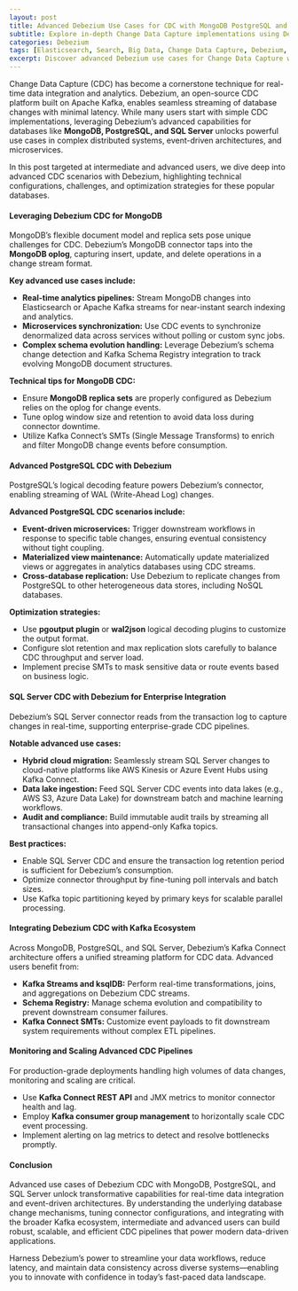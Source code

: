 ```yaml
---
layout: post  
title: Advanced Debezium Use Cases for CDC with MongoDB PostgreSQL and SQL Server  
subtitle: Explore in-depth Change Data Capture implementations using Debezium for MongoDB PostgreSQL and SQL Server  
categories: Debezium  
tags: [Elasticsearch, Search, Big Data, Change Data Capture, Debezium, Kafka, MongoDB, PostgreSQL, SQL Server]  
excerpt: Discover advanced Debezium use cases for Change Data Capture with MongoDB PostgreSQL and SQL Server including setup tips data streaming strategies and integration best practices for scalable real-time data pipelines.  
---
```

Change Data Capture (CDC) has become a cornerstone technique for real-time data integration and analytics. Debezium, an open-source CDC platform built on Apache Kafka, enables seamless streaming of database changes with minimal latency. While many users start with simple CDC implementations, leveraging Debezium’s advanced capabilities for databases like **MongoDB, PostgreSQL, and SQL Server** unlocks powerful use cases in complex distributed systems, event-driven architectures, and microservices.

In this post targeted at intermediate and advanced users, we dive deep into advanced CDC scenarios with Debezium, highlighting technical configurations, challenges, and optimization strategies for these popular databases.

#### Leveraging Debezium CDC for MongoDB

MongoDB’s flexible document model and replica sets pose unique challenges for CDC. Debezium’s MongoDB connector taps into the **MongoDB oplog**, capturing insert, update, and delete operations in a change stream format.

**Key advanced use cases include:**

- **Real-time analytics pipelines:** Stream MongoDB changes into Elasticsearch or Apache Kafka streams for near-instant search indexing and analytics.
- **Microservices synchronization:** Use CDC events to synchronize denormalized data across services without polling or custom sync jobs.
- **Complex schema evolution handling:** Leverage Debezium’s schema change detection and Kafka Schema Registry integration to track evolving MongoDB document structures.

**Technical tips for MongoDB CDC:**

- Ensure **MongoDB replica sets** are properly configured as Debezium relies on the oplog for change events.
- Tune oplog window size and retention to avoid data loss during connector downtime.
- Utilize Kafka Connect’s SMTs (Single Message Transforms) to enrich and filter MongoDB change events before consumption.

#### Advanced PostgreSQL CDC with Debezium

PostgreSQL’s logical decoding feature powers Debezium’s connector, enabling streaming of WAL (Write-Ahead Log) changes.

**Advanced PostgreSQL CDC scenarios include:**

- **Event-driven microservices:** Trigger downstream workflows in response to specific table changes, ensuring eventual consistency without tight coupling.
- **Materialized view maintenance:** Automatically update materialized views or aggregates in analytics databases using CDC streams.
- **Cross-database replication:** Use Debezium to replicate changes from PostgreSQL to other heterogeneous data stores, including NoSQL databases.

**Optimization strategies:**

- Use **pgoutput plugin** or **wal2json** logical decoding plugins to customize the output format.
- Configure slot retention and max replication slots carefully to balance CDC throughput and server load.
- Implement precise SMTs to mask sensitive data or route events based on business logic.

#### SQL Server CDC with Debezium for Enterprise Integration

Debezium’s SQL Server connector reads from the transaction log to capture changes in real-time, supporting enterprise-grade CDC pipelines.

**Notable advanced use cases:**

- **Hybrid cloud migration:** Seamlessly stream SQL Server changes to cloud-native platforms like AWS Kinesis or Azure Event Hubs using Kafka Connect.
- **Data lake ingestion:** Feed SQL Server CDC events into data lakes (e.g., AWS S3, Azure Data Lake) for downstream batch and machine learning workflows.
- **Audit and compliance:** Build immutable audit trails by streaming all transactional changes into append-only Kafka topics.

**Best practices:**

- Enable SQL Server CDC and ensure the transaction log retention period is sufficient for Debezium’s consumption.
- Optimize connector throughput by fine-tuning poll intervals and batch sizes.
- Use Kafka topic partitioning keyed by primary keys for scalable parallel processing.

#### Integrating Debezium CDC with Kafka Ecosystem

Across MongoDB, PostgreSQL, and SQL Server, Debezium’s Kafka Connect architecture offers a unified streaming platform for CDC data. Advanced users benefit from:

- **Kafka Streams and ksqlDB:** Perform real-time transformations, joins, and aggregations on Debezium CDC streams.
- **Schema Registry:** Manage schema evolution and compatibility to prevent downstream consumer failures.
- **Kafka Connect SMTs:** Customize event payloads to fit downstream system requirements without complex ETL pipelines.

#### Monitoring and Scaling Advanced CDC Pipelines

For production-grade deployments handling high volumes of data changes, monitoring and scaling are critical.

- Use **Kafka Connect REST API** and JMX metrics to monitor connector health and lag.
- Employ **Kafka consumer group management** to horizontally scale CDC event processing.
- Implement alerting on lag metrics to detect and resolve bottlenecks promptly.

#### Conclusion

Advanced use cases of Debezium CDC with MongoDB, PostgreSQL, and SQL Server unlock transformative capabilities for real-time data integration and event-driven architectures. By understanding the underlying database change mechanisms, tuning connector configurations, and integrating with the broader Kafka ecosystem, intermediate and advanced users can build robust, scalable, and efficient CDC pipelines that power modern data-driven applications.

Harness Debezium’s power to streamline your data workflows, reduce latency, and maintain data consistency across diverse systems—enabling you to innovate with confidence in today’s fast-paced data landscape.
